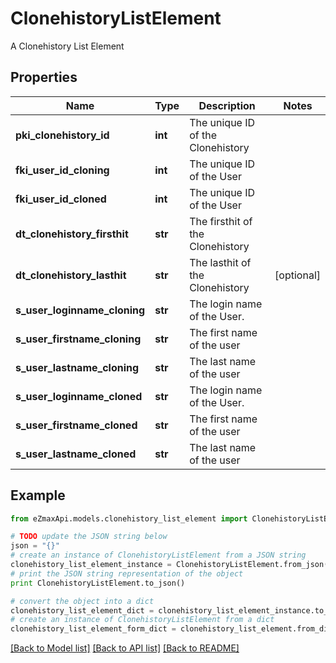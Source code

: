 # ClonehistoryListElement

A Clonehistory List Element

## Properties
Name | Type | Description | Notes
------------ | ------------- | ------------- | -------------
**pki_clonehistory_id** | **int** | The unique ID of the Clonehistory | 
**fki_user_id_cloning** | **int** | The unique ID of the User | 
**fki_user_id_cloned** | **int** | The unique ID of the User | 
**dt_clonehistory_firsthit** | **str** | The firsthit of the Clonehistory | 
**dt_clonehistory_lasthit** | **str** | The lasthit of the Clonehistory | [optional] 
**s_user_loginname_cloning** | **str** | The login name of the User. | 
**s_user_firstname_cloning** | **str** | The first name of the user | 
**s_user_lastname_cloning** | **str** | The last name of the user | 
**s_user_loginname_cloned** | **str** | The login name of the User. | 
**s_user_firstname_cloned** | **str** | The first name of the user | 
**s_user_lastname_cloned** | **str** | The last name of the user | 

## Example

```python
from eZmaxApi.models.clonehistory_list_element import ClonehistoryListElement

# TODO update the JSON string below
json = "{}"
# create an instance of ClonehistoryListElement from a JSON string
clonehistory_list_element_instance = ClonehistoryListElement.from_json(json)
# print the JSON string representation of the object
print ClonehistoryListElement.to_json()

# convert the object into a dict
clonehistory_list_element_dict = clonehistory_list_element_instance.to_dict()
# create an instance of ClonehistoryListElement from a dict
clonehistory_list_element_form_dict = clonehistory_list_element.from_dict(clonehistory_list_element_dict)
```
[[Back to Model list]](../README.md#documentation-for-models) [[Back to API list]](../README.md#documentation-for-api-endpoints) [[Back to README]](../README.md)


